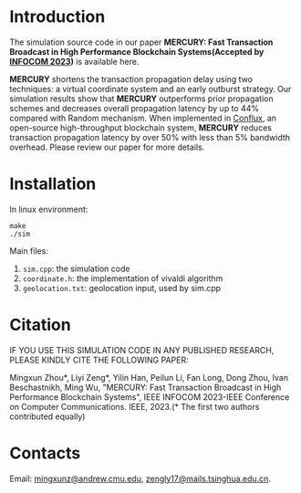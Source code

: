 # Introduction

The simulation source code in our paper **MERCURY: Fast Transaction Broadcast in High
Performance Blockchain Systems(Accepted by [INFOCOM 2023](https://infocom2023.ieee-infocom.org/program/accepted-paper-list-main-conference))** is available here.

**MERCURY** shortens the transaction propagation delay using two techniques: a virtual
coordinate system and an early outburst strategy. 
Our simulation results show that **MERCURY** outperforms prior propagation schemes and decreases overall propagation latency by up to 44% compared with Random mechanism.
When implemented in [Conflux](https://confluxnetwork.org/), an open-source high-throughput blockchain system, **MERCURY** reduces transaction propagation latency by over 50% with less than 5% bandwidth overhead.
Please review our paper for more details.

# Installation

In linux environment:

```
make
./sim
```

Main files:

1. `sim.cpp`: the simulation code
2. `coordinate.h`: the implementation of vivaldi algorithm
3. `geolocation.txt`: geolocation input, used by sim.cpp

# Citation

IF YOU USE THIS SIMULATION CODE IN ANY PUBLISHED RESEARCH, PLEASE KINDLY CITE THE FOLLOWING PAPER:

Mingxun Zhou\*, Liyi Zeng\*, Yilin Han, Peilun Li, Fan Long, Dong Zhou, Ivan Beschastnikh, Ming Wu, "MERCURY: Fast Transaction Broadcast in High Performance Blockchain Systems", IEEE INFOCOM 2023-IEEE Conference on Computer Communications. IEEE, 2023.(\* The first two authors contributed equally)

# Contacts

Email: mingxunz@andrew.cmu.edu, zengly17@mails.tsinghua.edu.cn.
